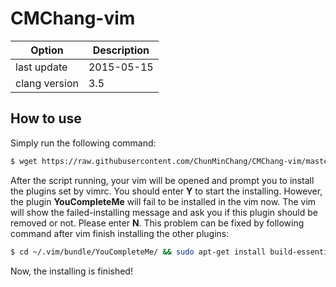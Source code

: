 # CMChang-vim

| Option         | Description |
| -------------- | ----------- |
| last update    | 2015-05-15  |
| clang version  | 3.5         |

## How to use
Simply run the following command:

```bash
$ wget https://raw.githubusercontent.com/ChunMinChang/CMChang-vim/master/setup.sh && bash setup.sh
```

After the script running, your vim will be opened and prompt you to install the plugins set by vimrc. You should enter **Y** to start the installing. However, the plugin **YouCompleteMe** will fail to be installed in the vim now. The vim will show the failed-installing message and ask you if this plugin should be removed or not. Please enter **N**. This problem can be fixed by following command after vim finish installing the other plugins:

```bash
$ cd ~/.vim/bundle/YouCompleteMe/ && sudo apt-get install build-essential cmake && sudo apt-get install python-dev && git submodule update --init --recursive && ./install.sh --clang-completer --system-libclang --omnisharp-completer
```
Now, the installing is finished!
